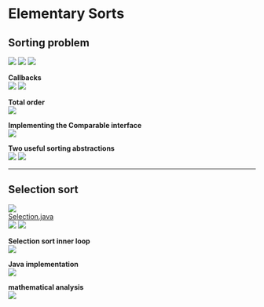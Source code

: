 # Elementary Sorts

## Sorting problem
![](media/14844859206056.jpg)
![](media/14844859330288.jpg)
![](media/14844859443535.jpg)

**Callbacks**<br>
![](media/14844859990177.jpg)
![](media/14844860095537.jpg)

**Total order**<br>
![](media/14844860790344.jpg)

**Implementing the Comparable interface**<br>
![](media/14844861292119.jpg)

**Two useful sorting abstractions**<br>
![](media/14844861619602.jpg)
![](media/14844861823194.jpg)

------------------------------------------------------------------

## Selection sort
![](media/selection-sort.gif)<br>
[Selection.java](../java/src/main/java/com/linbo/algs/sortings/Selection.java)<br>
![](media/14844862244139.jpg)
![](media/14844862446488.jpg)

**Selection sort inner loop**<br>
![](media/14844863579685.jpg)

**Java implementation**<br>
![](media/14844863880492.jpg)

**mathematical analysis**<br>
![](media/14844864203113.jpg)


